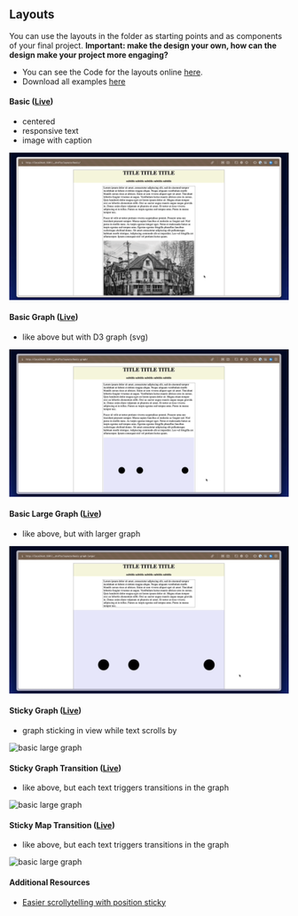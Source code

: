 ## Layouts

You can use the layouts in the folder as starting points and as components of your final project. **Important: make the design your own, how can the design make your project more engaging?**

* You can see the Code for the layouts online [here](https://github.com/leoneckert/sdv-s24/tree/main/layouts).
* Download all examples [here](https://github.com/leoneckert/sdv-s24/raw/main/layouts/sdv-layouts.zip)

#### Basic ([Live](https://leoneckert.github.io/sdv-s24/layouts/basic))
* centered
* responsive text
* image with caption

![basic](assets/1.gif)


#### Basic Graph ([Live](https://leoneckert.github.io/sdv-s24/layouts/basic-graph))
* like above but with D3 graph (svg)

![basic graph](assets/2.gif)

#### Basic Large Graph ([Live](https://leoneckert.github.io/sdv-s24/layouts/basic-graph-large))
* like above, but with larger graph

![basic large graph](assets/3.gif)

#### Sticky Graph ([Live](https://leoneckert.github.io/sdv-s24/layouts/sticky-graph))
* graph sticking in view while text scrolls by

![basic large graph](assets/4.gif)

#### Sticky Graph Transition  ([Live](https://leoneckert.github.io/sdv-s24/layouts/sticky-graph-scroll-transition))
* like above, but each text triggers transitions in the graph

![basic large graph](assets/5.gif)

#### Sticky Map Transition  ([Live](https://leoneckert.github.io/sdv-s24/layouts/sticky-map-scroll-transition))
* like above, but each text triggers transitions in the graph

![basic large graph](assets/6.gif)



#### Additional Resources
* [Easier scrollytelling with position sticky](https://pudding.cool/process/scrollytelling-sticky/)